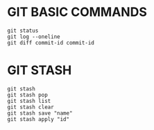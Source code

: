 # GIT BASIC COMMANDS
    git status
    git log --oneline
    git diff commit-id commit-id

# GIT STASH
    git stash
    git stash pop
    git stash list
    git stash clear
    git stash save "name"
    git stash apply "id"
    
    